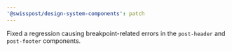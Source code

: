 ```yaml
---
'@swisspost/design-system-components': patch
---
```


Fixed a regression causing breakpoint-related errors in the `post-header` and `post-footer` components.
